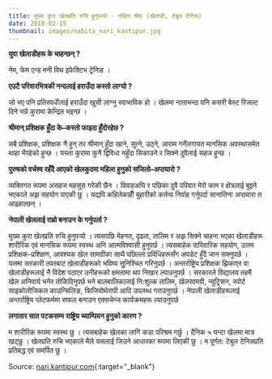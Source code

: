 ```yaml
---
title: मुख्य कुरा खेलप्रति रुचि हुनुपर्‍यो - नबिता श्रेष्ठ (खेलाडी, टेबुल टेनिस)
date: 2018-02-15
thumbnail: images/nabita_nari_kantipur.jpg
---
```


<p class='text-info'>
  <strong>युवा खेलाडीहरू के चाहन्छन् ?</strong>
</p>

नेम, फेम एन्ड मनी विथ इफेक्टिभ ट्रेनिङ ।

<p class='text-info'>
  <strong>एउटै परिवारभित्रकी नन्दलाई हराउँदा कस्तो लाग्यो ?</strong>
</p>

जो भए पनि प्रतिस्पर्धीलाई हराउँदा खुसी लाग्नु स्वाभाविक हो । खेलमा नाताभन्दा पनि कसरी बेस्ट रिजल्ट दिने भन्ने कुरामा केन्द्रित भइन्छ । <!-- -->

<p class='text-info'>
  <strong>
श्रीमान् प्रशिक्षक हुँदा के–कस्तो फाइदा हुँदोरहेछ ?
</strong>
</p>

सबै प्रशिक्षक, प्रशिक्षक नै हुन् तर श्रीमान् हुँदा खाने, सुत्ने, उठ्ने, आराम गर्नेलगायत मानसिक अवस्थासमेत थाहा भैरहेको हुन्छ । यस्ता कुरामा कुनै द्विविधा नहुँदा सिकाउने र सिक्ने दुवैलाई सहज हुन्छ ।

<p class='text-info'>
  <strong>
पुरुषको वर्चश्व रहँदै आएको खेलकुदमा महिला हुनुको सजिलो–अप्ठ्यारो ?
</strong>
</p>

व्यक्तिगत रूपमा असहज महसुस गरेकी छैन । विवाहअघि र पछिका दुवै परिवार मेरो काम र क्षेत्रलाई बुझ्ने भएकाले अझ सहयोग पाएकी छु । यद्यपि कहिलेकाहीँ बुहारीको कर्तव्य निर्वाह गर्नुपर्दा सानातिना अप्ठ्यारा त आइहाल्छन् ।

<p class='text-info'>
  <strong>नेपाली खेललाई राम्रो बनाउन के गर्नुपर्ला ?</strong>
</p>

मुख्य कुरा खेलप्रति रुचि हुनुपर्‍यो । त्यसपछि मेहनत, दृढता, तालिम र अझ सिक्ने चाहना भएका खेलाडीहरू शारीरिक एवं मानसिक रूपमा स्वस्थ अनि आत्मविश्वासी हुनुपर्छ । त्यसबाहेक पारिवारिक सहयोग, उत्तम प्रशिक्षक–प्रशिक्षण, आवश्यक खेल सामग्रीका साथै पछिल्ला प्रविधिहरूसँग अपडेट हुँदै जान सक्नुपर्छ । यसमा सरकारी तवरबाट खेलाडीहरूको भविष्य सुुनिश्चित गरिनुपर्छ । अन्तर्राष्ट्रिय प्रशिक्षक झिकाएर वा खेलाडीहरूलाई नै विदेश पठाएर उनीहरूको क्षमतामा थप निखार ल्याउनुपर्छ । सरकारले विद्यालय तहमै खेल अनिवार्य भनेर तोकिदिनुपर्छ भने बालबालिकालाई नि:शुल्क तालिम, खेलसामग्री, न्युट्रिसन, स्पोर्ट साइकोलोजिकल काउन्सिलिङ, फिजियोथेरापी आदि उपलब्ध गराउनुपर्छ । नेपाली खेलाडीहरूलाई अन्तर्राष्ट्रिय प्लेटफर्ममा सफल बनाउन एक्सचेन्ज कार्यक्रमहरू ल्याउनुपर्छ

<p class='text-info'>
  <strong>लगातार सात पटकसम्म राष्ट्रिय च्याम्पियन हुनुको कारण ?</strong>
</p>

म शारीरिक रूपमा स्वस्थ छु । त्यसबाहेक खेलका लागि कडा परिश्रम गर्छु । दैनिक ५ घन्टा खेलमा मात्र खट्छु । खेलप्रति रुचि भएकाले मैले यसलाई जिउने आधारका रूपमा लिएकी छु । म पूर्णत: टेबुल टेनिसप्रति प्रतिबद्ध एवं समर्पित छु ।

Source: [nari.kantipur.com][news-source]{:target="\_blank"}

[news-source]: http://nari.ekantipur.com/news/2018-02-15/20180215125203.html
